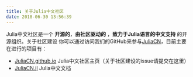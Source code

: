 ```yaml
---
title: 关于Julia中文社区
date: 2018-06-30 13:56:39
---
```


Julia中文社区是一个 **开源的**，**由社区驱动的** ，**致力于Julia语言的中文支持** 的开源组织。关于社区建设
你可以通过访问我们的GitHub来参与[JuliaCN](https://github.com/JuliaCN)，目前主要在进行的项目有：

* [JuliaCN.github.io](https://github.com/JuliaCN/JuliaCN.github.io) Julia中文社区主页（关于社区建设的issue请提交在这里）
* [JuliaCN.jl](https://github.com/JuliaCN/JuliaCN.jl) Julia中文文档

